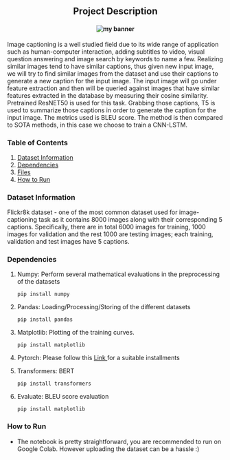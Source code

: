 <h2 align='center'> Project Description </h2>
<h4 align='center'><img src="https://github.com/alanbui2808/RSNA-MICCAI_Brain_Tumor_Radiogenomic_Classification/assets/47062764/49c990e5-2cb6-4f2e-8866-baa6e1d03117" alt="my banner"> </h4>

Image captioning is a well studied field due to its wide range of application such as human-computer interaction, adding subtitles to video, visual question answering and image search by keywords to name a few. Realizing similar images tend to have similar captions, thus given new input image, we will try to find similar images from the dataset and use their captions to generate a new caption for the input image. The input image will go under feature extraction and then will be queried against images that have similar features extracted in the database by measuring their cosine similarity. Pretrained ResNET50 is used for this task. Grabbing those captions, T5 is used to summarize those captions in order to generate the caption for the input image. The metrics used is BLEU score. The method is then compared to SOTA methods, in this case we choose to train a CNN-LSTM.

### Table of Contents

1. [Dataset Information](#dataset_info)
2. [Dependencies](#depend)
3. [Files](#files)
4. [How to Run](#run)

### Dataset Information<a name="dataset_info"></a>
Flickr8k dataset - one of the most common dataset used for image-captioning task as it contains 8000 images along with their corresponding 5 captions. Specifically, there are in total 6000 images for training, 1000 images for validation and the rest 1000 are testing images; each training, validation and test images have 5 captions.

### Dependencies<a name="depend"></a>
1. Numpy: Perform several mathematical evaluations in the preprocessing of the datasets
   
    `pip install numpy  `

2. Pandas: Loading/Processing/Storing of the different datasets

    `pip install pandas `
  
3. Matplotlib: Plotting of the training curves.

    `pip install matplotlib`
  
4. Pytorch: Please follow this <a href="https://pytorch.org/get-started/locally/"> Link </a> for a suitable installments 

5. Transformers: BERT
   
    `pip install transformers`

6. Evaluate: BLEU score evaluation

    `pip install matplotlib`

### How to Run<a name="run"></a>
* The notebook is pretty straightforward, you are recommended to run on Google Colab. However uploading the dataset can be a hassle :)
  
